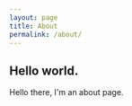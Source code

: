 ```yaml
---
layout: page
title: About
permalink: /about/
---
```


## Hello world.

Hello there, I'm an about page.
